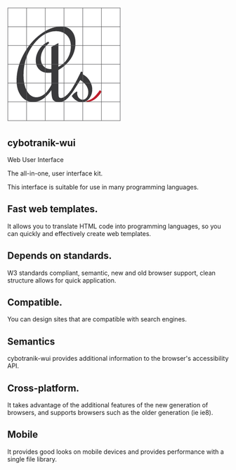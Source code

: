 # ![Logo](media/favicon.png)

## cybotranik-wui

Web User Interface

The all-in-one, user interface kit.

This interface is suitable for use in many programming languages.

## Fast web templates.

It allows you to translate HTML code into programming languages, so you can quickly and effectively create web templates.

## Depends on standards.

W3 standards compliant, semantic, new and old browser support, clean structure allows for quick application.

## Compatible.

You can design sites that are compatible with search engines.

## Semantics

cybotranik-wui provides additional information to the browser's accessibility API.

## Cross-platform.

It takes advantage of the additional features of the new generation of browsers, and supports browsers such as the older generation (ie ie8).

## Mobile

It provides good looks on mobile devices and provides performance with a single file library.